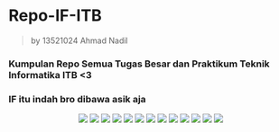 # Repo-IF-ITB
> by 13521024 Ahmad Nadil

### Kumpulan Repo Semua Tugas Besar dan Praktikum Teknik Informatika ITB &lt;3

### IF itu indah bro dibawa asik aja

<div style="text-align: center">
  <img src="doc/alstruk.png">
  <img src="doc/prakoop.png">
  <img src="doc/algeo2.png">
  <img src="doc/tubes3stima.png">
  <img src="doc/beweganteng.jpg">
  <img src="doc/oop.jpg">
  <img src="doc/parsing.jpg">
  <img src="doc/lokom.jpg">
  <img src="doc/ifj.jpg">
  <img src="doc/ngoding.jpg">
  <img src="doc/hampirmati.jpg">
  <img src="doc/tubes2stima.png">
  <img src="doc/tucil3.jpg">
</div>